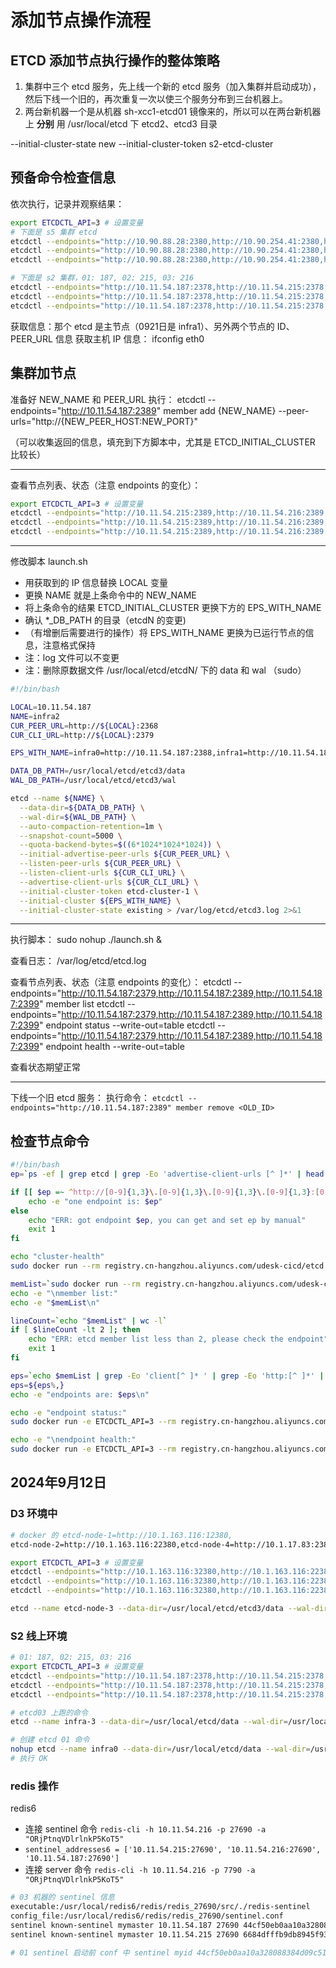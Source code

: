 # 添加节点操作流程

## ETCD 添加节点执行操作的整体策略

1. 集群中三个 etcd 服务，先上线一个新的 etcd 服务（加入集群并启动成功），然后下线一个旧的，再次重复一次以使三个服务分布到三台机器上。
2. 两台新机器一个是从机器 sh-xcc1-etcd01 镜像来的，所以可以在两台新机器上 **分别** 用 /usr/local/etcd 下 etcd2、etcd3 目录

 --initial-cluster-state new --initial-cluster-token s2-etcd-cluster

## 预备命令检查信息

依次执行，记录并观察结果：

```sh
export ETCDCTL_API=3 # 设置变量
# 下面是 s5 集群 etcd
etcdctl --endpoints="http://10.90.88.28:2380,http://10.90.254.41:2380,http://10.90.91.36:2380" member list
etcdctl --endpoints="http://10.90.88.28:2380,http://10.90.254.41:2380,http://10.90.91.36:2380" endpoint status --write-out=table
etcdctl --endpoints="http://10.90.88.28:2380,http://10.90.254.41:2380,http://10.90.91.36:2380" endpoint health --write-out=table

# 下面是 s2 集群，01: 187, 02: 215, 03: 216
etcdctl --endpoints="http://10.11.54.187:2378,http://10.11.54.215:2378,http://10.11.54.216:2378" member list --write-out=table
etcdctl --endpoints="http://10.11.54.187:2378,http://10.11.54.215:2378,http://10.11.54.216:2378" endpoint status --write-out=table
etcdctl --endpoints="http://10.11.54.187:2378,http://10.11.54.215:2378,http://10.11.54.216:2378" endpoint health --write-out=table
```

获取信息：那个 etcd 是主节点（0921日是 infra1）、另外两个节点的 ID、 PEER_URL 信息
获取主机 IP 信息： ifconfig eth0


## 集群加节点

准备好 NEW_NAME 和 PEER_URL 执行：
etcdctl --endpoints="http://10.11.54.187:2389" member add {NEW_NAME} --peer-urls="http://{NEW_PEER_HOST:NEW_PORT}"

（可以收集返回的信息，填充到下方脚本中，尤其是 ETCD_INITIAL_CLUSTER 比较长）

---

查看节点列表、状态（注意 endpoints 的变化）：

```sh
export ETCDCTL_API=3 # 设置变量
etcdctl --endpoints="http://10.11.54.215:2389,http://10.11.54.216:2389,http://10.11.54.187:2389" member list
etcdctl --endpoints="http://10.11.54.215:2389,http://10.11.54.216:2389,http://10.11.54.187:2389" endpoint status --write-out=table
etcdctl --endpoints="http://10.11.54.215:2389,http://10.11.54.216:2389,http://10.11.54.187:2389" endpoint health --write-out=table
```

---

修改脚本 launch.sh

- 用获取到的 IP 信息替换 LOCAL 变量
- 更换 NAME 就是上条命令中的 NEW_NAME
- 将上条命令的结果 ETCD_INITIAL_CLUSTER 更换下方的 EPS_WITH_NAME
- 确认 \*\_DB\_PATH 的目录（etcdN 的变更)
- （有增删后需要进行的操作）将 EPS_WITH_NAME 更换为已运行节点的信息，注意格式保持
- 注：log 文件可以不变更
- 注：删除原数据文件 /usr/local/etcd/etcdN/ 下的 data 和 wal （sudo）

```sh
#!/bin/bash

LOCAL=10.11.54.187
NAME=infra2
CUR_PEER_URL=http://${LOCAL}:2368
CUR_CLI_URL=http://${LOCAL}:2379

EPS_WITH_NAME=infra0=http://10.11.54.187:2388,infra1=http://10.11.54.187:2378,infra2=http://10.11.54.187:2368

DATA_DB_PATH=/usr/local/etcd/etcd3/data
WAL_DB_PATH=/usr/local/etcd/etcd3/wal

etcd --name ${NAME} \
  --data-dir=${DATA_DB_PATH} \
  --wal-dir=${WAL_DB_PATH} \
  --auto-compaction-retention=1m \
  --snapshot-count=5000 \
  --quota-backend-bytes=$((6*1024*1024*1024)) \
  --initial-advertise-peer-urls ${CUR_PEER_URL} \
  --listen-peer-urls ${CUR_PEER_URL} \
  --listen-client-urls ${CUR_CLI_URL} \
  --advertise-client-urls ${CUR_CLI_URL} \
  --initial-cluster-token etcd-cluster-1 \
  --initial-cluster ${EPS_WITH_NAME} \
  --initial-cluster-state existing > /var/log/etcd/etcd3.log 2>&1
```

---

执行脚本： sudo nohup ./launch.sh &

查看日志： /var/log/etcd/etcd.log

查看节点列表、状态（注意 endpoints 的变化）：
etcdctl --endpoints="http://10.11.54.187:2379,http://10.11.54.187:2389,http://10.11.54.187:2399" member list
etcdctl --endpoints="http://10.11.54.187:2379,http://10.11.54.187:2389,http://10.11.54.187:2399" endpoint status --write-out=table
etcdctl --endpoints="http://10.11.54.187:2379,http://10.11.54.187:2389,http://10.11.54.187:2399" endpoint health --write-out=table

查看状态期望正常

---

下线一个旧 etcd 服务：
执行命令： `etcdctl --endpoints="http://10.11.54.187:2389" member remove <OLD_ID>`

## 检查节点命令

```sh
#!/bin/bash
ep=`ps -ef | grep etcd | grep -Eo 'advertise-client-urls [^ ]*' | head -n 1 | grep -Eo 'http.*'`

if [[ $ep =~ ^http://[0-9]{1,3}\.[0-9]{1,3}\.[0-9]{1,3}\.[0-9]{1,3}:[0-9]{4,5}$ ]]; then
    echo -e "one endpoint is: $ep"
else
    echo "ERR: got endpoint $ep, you can get and set ep by manual"
    exit 1
fi

echo "cluster-health"
sudo docker run --rm registry.cn-hangzhou.aliyuncs.com/udesk-cicd/etcd:3.3.20-v2 /usr/local/bin/etcdctl --endpoints "$ep" cluster-health

memList=`sudo docker run --rm registry.cn-hangzhou.aliyuncs.com/udesk-cicd/etcd:3.3.20-v2 /usr/local/bin/etcdctl --endpoints "$ep" member list`
echo -e "\nmember list:"
echo -e "$memList\n"

lineCount=`echo "$memList" | wc -l`
if [ $lineCount -lt 2 ]; then
    echo "ERR: etcd member list less than 2, please check the endpoint"
    exit 1
fi

eps=`echo $memList | grep -Eo 'client[^ ]* ' | grep -Eo 'http:[^ ]*' | tr '\n' ','`
eps=${eps%,}
echo -e "endpoints are: $eps\n"

echo -e "endpoint status:"
sudo docker run -e ETCDCTL_API=3 --rm registry.cn-hangzhou.aliyuncs.com/udesk-cicd/etcd:3.3.20-v2 /usr/local/bin/etcdctl --endpoints "$eps" endpoint status --write-out=table

echo -e "\nendpoint health:"
sudo docker run -e ETCDCTL_API=3 --rm registry.cn-hangzhou.aliyuncs.com/udesk-cicd/etcd:3.3.20-v2 /usr/local/bin/etcdctl --endpoints "$eps" endpoint health --write-out=table
```

## 2024年9月12日

### D3 环境中

```sh
# docker 的 etcd-node-1=http://10.1.163.116:12380,
etcd-node-2=http://10.1.163.116:22380,etcd-node-4=http://10.1.17.83:2388,etcd-node-1=http://10.1.163.116:12380,etcd-node-5=http://10.1.17.83:2378

export ETCDCTL_API=3 # 设置变量
etcdctl --endpoints="http://10.1.163.116:32380,http://10.1.163.116:22380,http://10.1.17.83:2388,http://10.1.163.116:12380,http://10.1.17.83:2378" member list --write-out=table
etcdctl --endpoints="http://10.1.163.116:32380,http://10.1.163.116:22380,http://10.1.17.83:2388,http://10.1.163.116:12380,http://10.1.17.83:2378" endpoint status --write-out=table
etcdctl --endpoints="http://10.1.163.116:32380,http://10.1.163.116:22380,http://10.1.17.83:2388,http://10.1.163.116:12380,http://10.1.17.83:2378" endpoint health --write-out=table

etcd --name etcd-node-3 --data-dir=/usr/local/etcd/etcd3/data --wal-dir=/usr/local/etcd/etcd3/wal --auto-compaction-retention=1m --snapshot-count=5000 --quota-backend-bytes=6442450944 --initial-advertise-peer-urls http://10.1.163.116:32380 --listen-peer-urls http://10.1.163.116:32380 --listen-client-urls http://10.1.163.116:32379 --advertise-client-urls http://10.1.163.116:32379 --initial-cluster-token etcd-cluster-1 --initial-cluster etcd-node-3=http://10.1.163.116:32380,etcd-node-2=http://10.1.163.116:22380,etcd-node-4=http://10.1.17.83:2388,etcd-node-1=http://10.1.163.116:12380,etcd-node-5=http://10.1.17.83:2378 --initial-cluster-state existing
```

### S2 线上环境

```sh
# 01: 187, 02: 215, 03: 216
export ETCDCTL_API=3 # 设置变量
etcdctl --endpoints="http://10.11.54.187:2378,http://10.11.54.215:2378,http://10.11.54.216:2378" member list --write-out=table
etcdctl --endpoints="http://10.11.54.187:2378,http://10.11.54.215:2378,http://10.11.54.216:2378" endpoint status --write-out=table
etcdctl --endpoints="http://10.11.54.187:2378,http://10.11.54.215:2378,http://10.11.54.216:2378" endpoint health --write-out=table

# etcd03 上跑的命令
etcd --name infra-3 --data-dir=/usr/local/etcd/data --wal-dir=/usr/local/etcd/wal --auto-compaction-retention=1m --snapshot-count=5000 --quota-backend-bytes=6442450944 --initial-advertise-peer-urls http://10.11.54.216:2378 --listen-peer-urls http://10.11.54.216:2378 --listen-client-urls http://10.11.54.216:2389 --advertise-client-urls http://10.11.54.216:2389 --initial-cluster-token etcd-cluster-1 --initial-cluster infra0=http://10.11.54.187:2388,infra1=http://10.11.54.187:2378,infra2=http://10.11.54.187:2368,infra-2=http://10.11.54.215:2378,infra-3=http://10.11.54.216:2378 --initial-cluster-state existing

# 创建 etcd 01 命令
nohup etcd --name infra0 --data-dir=/usr/local/etcd/data --wal-dir=/usr/local/etcd/wal --auto-compaction-retention=1m --snapshot-count=5000 --quota-backend-bytes=6442450944 --initial-advertise-peer-urls http://10.11.54.187:2378 --listen-peer-urls http://10.11.54.187:2378 --listen-client-urls http://10.11.54.187:2389 --advertise-client-urls http://10.11.54.187:2389 --initial-cluster-token etcd-cluster-1 --initial-cluster infra0=http://10.11.54.187:2378,infra-2=http://10.11.54.215:2378,infra-3=http://10.11.54.216:2378 --initial-cluster-state existing  > /var/log/etcd/etcd.log 2>&1 &
# 执行 OK
```

### redis 操作

redis6

- 连接 sentinel 命令 `redis-cli -h 10.11.54.216 -p 27690 -a "ORjPtnqVDlrlnkP5KoT5"`
- `sentinel_addresses6 = ['10.11.54.215:27690', '10.11.54.216:27690', '10.11.54.187:27690']`
- 连接 server 命令 `redis-cli -h 10.11.54.216 -p 7790 -a "ORjPtnqVDlrlnkP5KoT5"`

```sh
# 03 机器的 sentinel 信息
executable:/usr/local/redis6/redis/redis_27690/src/./redis-sentinel
config_file:/usr/local/redis6/redis/redis_27690/sentinel.conf
sentinel known-sentinel mymaster 10.11.54.187 27690 44cf50eb0aa10a328088384d09c51da0d65cd104
sentinel known-sentinel mymaster 10.11.54.215 27690 6684dfffb9db8945f935f2f953c830717a1b3edf

# 01 sentinel 启动前 conf 中 sentinel myid 44cf50eb0aa10a328088384d09c51da0d65cd104
```
